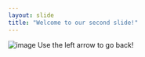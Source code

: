 ```yaml
---
layout: slide
title: "Welcome to our second slide!"
---
```

![image](https://user-images.githubusercontent.com/44883107/125177431-8f181000-e1d3-11eb-8d78-dfcc759502d5.png)
Use the left arrow to go back!

